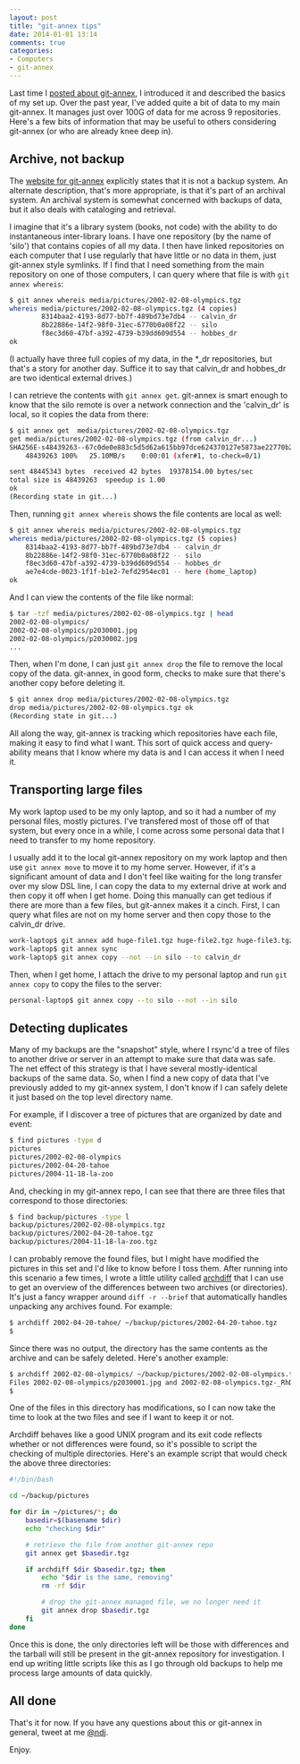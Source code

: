 ```yaml
---
layout: post
title: "git-annex tips"
date: 2014-01-01 13:14
comments: true
categories: 
- Computers
- git-annex
---
```


Last time I [posted about git-annex](/2013/01/04/managing-backups-with-git-annex/), I introduced it and described the basics of my set up.  Over the past year, I've added quite a bit of data to my main git-annex.  It manages just over 100G of data for me across 9 repositories.  Here's a few bits of information that may be useful to others considering git-annex (or who are already knee deep in).

## Archive, not backup

The [website for git-annex](http://git-annex.branchable.com/not/) explicitly states that it is not a backup system.  An alternate description, that's more appropriate, is that it's part of an archival system.  An archival system is somewhat concerned with backups of data, but it also deals with cataloging and retrieval.

I imagine that it's a library system (books, not code) with the ability to do instantaneous inter-library loans.  I have one repository (by the name of 'silo') that contains copies of all my data.  I then have linked repositories on each computer that I use regularly that have little or no data in them, just git-annex style symlinks.  If I find that I need something from the main repository on one of those computers, I can query where that file is with `git annex whereis`:

``` sh
$ git annex whereis media/pictures/2002-02-08-olympics.tgz
whereis media/pictures/2002-02-08-olympics.tgz (4 copies) 
        8314baa2-4193-8d77-bb7f-489bd73e7db4 -- calvin_dr
        8b22886e-14f2-98f0-31ec-6770b0a08f22 -- silo
        f8ec3d60-47bf-a392-4739-b39dd609d554 -- hobbes_dr
ok
```

(I actually have three full copies of my data, in the *_dr repositories, but that's a story for another day.  Suffice it to say that calvin_dr and hobbes_dr are two identical external drives.)

I can retrieve the contents with `git annex get`.  git-annex is smart enough to know that the silo remote is over a network connection and the 'calvin_dr' is local, so it copies the data from there:

``` sh
$ git annex get  media/pictures/2002-02-08-olympics.tgz
get media/pictures/2002-02-08-olympics.tgz (from calvin_dr...) 
SHA256E-s48439263--67c0de0e883c5d5d62a615bb97dce624370127e5873ae22770b200889367ae1c.tgz
    48439263 100%   25.10MB/s    0:00:01 (xfer#1, to-check=0/1)

sent 48445343 bytes  received 42 bytes  19378154.00 bytes/sec
total size is 48439263  speedup is 1.00
ok
(Recording state in git...)
```

Then, running `git annex whereis` shows the file contents are local as well:

``` sh
$ git annex whereis media/pictures/2002-02-08-olympics.tgz
whereis media/pictures/2002-02-08-olympics.tgz (5 copies) 
    8314baa2-4193-8d77-bb7f-489bd73e7db4 -- calvin_dr
    8b22886e-14f2-98f0-31ec-6770b0a08f22 -- silo
    f8ec3d60-47bf-a392-4739-b39dd609d554 -- hobbes_dr
    ae7e4cde-0023-1f1f-b1e2-7efd2954ec01 -- here (home_laptop)
ok
```

And I can view the contents of the file like normal:

``` sh
$ tar -tzf media/pictures/2002-02-08-olympics.tgz | head
2002-02-08-olympics/
2002-02-08-olympics/p2030001.jpg
2002-02-08-olympics/p2030002.jpg
...
```

Then, when I'm done, I can just `git annex drop` the file to remove the local copy of the data.  git-annex, in good form, checks to make sure that there's another copy before deleting it.

``` sh
$ git annex drop media/pictures/2002-02-08-olympics.tgz
drop media/pictures/2002-02-08-olympics.tgz ok
(Recording state in git...)
```

All along the way, git-annex is tracking which repositories have each file, making it easy to find what I want.  This sort of quick access and query-ability means that I know where my data is and I can access it when I need it.

## Transporting large files

My work laptop used to be my only laptop, and so it had a number of my personal files, mostly pictures.  I've transfered most of those off of that system, but every once in a while, I come across some personal data that I need to transfer to my home repository.

I usually add it to the local git-annex repository on my work laptop and then use `git annex move` to move it to my home server.  However, if it's a significant amount of data and I don't feel like waiting for the long transfer over my slow DSL line, I can copy the data to my external drive at work and then copy it off when I get home.  Doing this manually can get tedious if there are more than a few files, but git-annex makes it a cinch.  First, I can query what files are not on my home server and then copy those to the calvin_dr drive.

``` sh
work-laptop$ git annex add huge-file1.tgz huge-file2.tgz huge-file3.tgz
work-laptop$ git annex sync
work-laptop$ git annex copy --not --in silo --to calvin_dr
```

Then, when I get home, I attach the drive to my personal laptop and run `git annex copy` to copy the files to the server:

``` sh
personal-laptop$ git annex copy --to silo --not --in silo
```

## Detecting duplicates

Many of my backups are the "snapshot" style, where I rsync'd a tree of files to another drive or server in an attempt to make sure that data was safe.  The net effect of this strategy is that I have several mostly-identical backups of the same data.  So, when I find a new copy of data that I've previously added to my git-annex system, I don't know if I can safely delete it just based on the top level directory name.

For example, if I discover a tree of pictures that are organized by date and event:

``` sh
$ find pictures -type d
pictures
pictures/2002-02-08-olympics
pictures/2002-04-20-tahoe
pictures/2004-11-18-la-zoo
```

And, checking in my git-annex repo, I can see that there are three files that correspond to those directories:

``` sh
$ find backup/pictures -type l
backup/pictures/2002-02-08-olympics.tgz
backup/pictures/2002-04-20-tahoe.tgz
backup/pictures/2004-11-18-la-zoo.tgz
```

I can probably remove the found files, but I might have modified the pictures in this set and I'd like to know before I toss them.  After running into this scenario a few times, I wrote a little utility called [archdiff](https://github.com/justone/archdiff) that I can use to get an overview of the differences between two archives (or directories).  It's just a fancy wrapper around `diff -r --brief` that automatically handles unpacking any archives found.  For example:

``` sh
$ archdiff 2002-04-20-tahoe/ ~/backup/pictures/2002-04-20-tahoe.tgz
$ 
```

Since there was no output, the directory has the same contents as the archive and can be safely deleted.  Here's another example:

``` sh
$ archdiff 2002-02-08-olympics/ ~/backup/pictures/2002-02-08-olympics.tgz 
Files 2002-02-08-olympics/p2030001.jpg and 2002-02-08-olympics.tgz-_RhD/2002-02-08-olympics/p2030001.jpg differ
$ 
```

One of the files in this directory has modifications, so I can now take the time to look at the two files and see if I want to keep it or not.

Archdiff behaves like a good UNIX program and its exit code reflects whether or not differences were found, so it's possible to script the checking of multiple directories.  Here's an example script that would check the above three directories:

``` sh
#!/bin/bash

cd ~/backup/pictures

for dir in ~/pictures/*; do
    basedir=$(basename $dir)
    echo "checking $dir"

    # retrieve the file from another git-annex repo
    git annex get $basedir.tgz

    if archdiff $dir $basedir.tgz; then
        echo "$dir is the same, removing"
        rm -rf $dir

        # drop the git-annex managed file, we no longer need it
        git annex drop $basedir.tgz
    fi
done
```

Once this is done, the only directories left will be those with differences and the tarball will still be present in the git-annex repository for investigation.  I end up writing little scripts like this as I go through old backups to help me process large amounts of data quickly.

## All done

That's it for now.  If you have any questions about this or git-annex in general, tweet at me [@ndj](https://twitter.com/ndj).

Enjoy.

